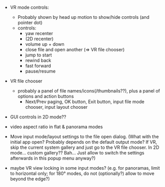 - VR mode controls:
  - Probably shown by head up motion to show/hide controls (and pointer dot)
  - controls:
    - yaw recenter
    - (2D recenter)
    - volume up + down
    - close file and open another (⇒ VR file chooser)
    - jump to start
    - rewind back
    - fast forward
    - pause/resume

- VR file chooser
  - probably a panel of file names/icons(/thumbnails??), plus a panel of options and action buttons
    - Next/Prev paging, OK button, Exit button, input file mode chooser, input layout chooser

- GUI controls in 2D mode??

- video aspect ratio in flat & panorama modes

- Move input mode/layout settings to the file open dialog. (What with the initial app open? Probably
  depends on the default output mode? If VR, skip the current system gallery and just go to the VR
  file chooser. In 2D mode… custom gallery?? Bah… Just allow to switch the settings afterwards in
  this popup menu anyway?)

- maybe VR view locking in some input modes? (e.g. for panoramas, limit to horizontal only; for 180°
  modes, do not (optionally?) allow to move beyond the edge?)

